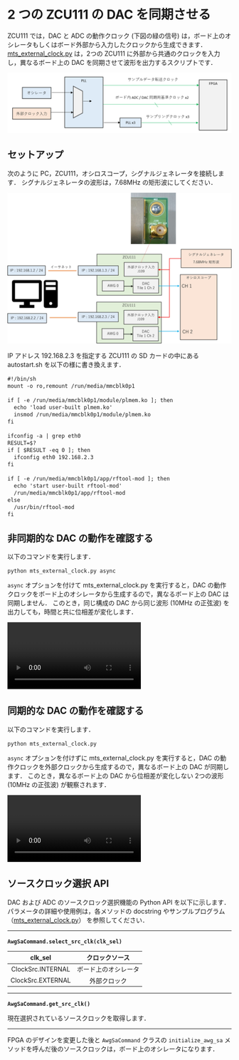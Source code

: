 # 2 つの ZCU111 の DAC を同期させる


ZCU111 では，DAC と ADC の動作クロック (下図の緑の信号) は，ボード上のオシレータもしくはボード外部から入力したクロックから生成できます．
[mts_external_clock.py](./mts_external_clock.py) は，2つの ZCU111 に外部から共通のクロックを入力し，異なるボード上の DAC を同期させて波形を出力するスクリプトです．

![DAC および ADC のクロック系統概略図](./images/zcu111_ext_clk_0.png) 

## セットアップ

次のように PC，ZCU111，オシロスコープ，シグナルジェネレータを接続します．
シグナルジェネレータの波形は，7.68MHz の矩形波にしてください．

![セットアップ](./images/external_clk_setup-0.jpg) 

IP アドレス 192.168.2.3 を指定する ZCU111 の SD カードの中にある autostart.sh を以下の様に書き換えます．
```
#!/bin/sh
mount -o ro,remount /run/media/mmcblk0p1

if [ -e /run/media/mmcblk0p1/module/plmem.ko ]; then
  echo 'load user-built plmem.ko'
  insmod /run/media/mmcblk0p1/module/plmem.ko
fi

ifconfig -a | grep eth0
RESULT=$?
if [ $RESULT -eq 0 ]; then
  ifconfig eth0 192.168.2.3
fi

if [ -e /run/media/mmcblk0p1/app/rftool-mod ]; then
  echo 'start user-built rftool-mod'
  /run/media/mmcblk0p1/app/rftool-mod
else
  /usr/bin/rftool-mod
fi
```


## 非同期的な DAC の動作を確認する

以下のコマンドを実行します．

```
python mts_external_clock.py async
```

`async` オプションを付けて mts_external_clock.py を実行すると，DAC の動作クロックをボード上のオシレータから生成するので，異なるボード上の DAC は同期しません．
このとき，同じ構成の DAC から同じ波形 (10MHz の正弦波) を出力しても，時間と共に位相差が変化します．

![async_dac](images/zcu111_ext_clk_2.mp4)


## 同期的な DAC の動作を確認する

以下のコマンドを実行します．

```
python mts_external_clock.py
```

`async` オプションを付けずに mts_external_clock.py を実行すると，DAC の動作クロックを外部クロックから生成するので，異なるボード上の DAC が同期します．
このとき，異なるボード上の DAC から位相差が変化しない 2つの波形 (10MHz の正弦波) が観察されます．

![sync_dac](images/zcu111_ext_clk_3.mp4)

## ソースクロック選択 API

DAC および ADC のソースクロック選択機能の Python API を以下に示します．
パラメータの詳細や使用例は，各メソッドの docstring やサンプルプログラム（[mts_external_clock.py](./mts_external_clock.py)） を参照してください．

***
**`AwgSaCommand.select_src_clk(clk_sel)`**

|clk_sel|クロックソース|
|:-:|:-:|
ClockSrc.INTERNAL | ボード上のオシレータ
ClockSrc.EXTERNAL | 外部クロック
***
**`AwgSaCommand.get_src_clk()`**

現在選択されているソースクロックを取得します．
***

FPGA のデザインを変更した後と `AwgSaCommand` クラスの `initialize_awg_sa` メソッドを呼んだ後のソースクロックは，ボード上のオシレータになります．
